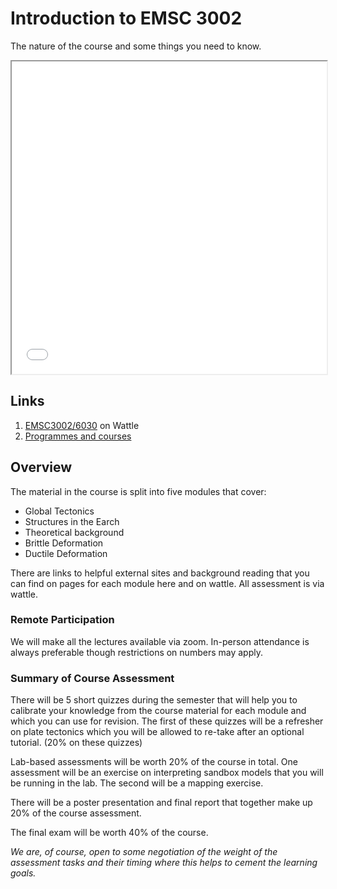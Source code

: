 # Introduction to EMSC 3002

The nature of the course and some things you need to know.

<iframe src="../slideshows/Lecture-1-Introduction.reveal.html" title="Slideshow" width=100%, height=500, allowfullscreen></iframe>

## Links

  1. [EMSC3002/6030](https://wattlecourses.anu.edu.au/course/view.php?id=34828) on Wattle
  1. [Programmes and courses](https://programsandcourses.anu.edu.au/2021/course/EMSC3002)

## Overview 

The material in the course is split into five modules that cover:

  - Global Tectonics
  - Structures in the Earch
  - Theoretical background
  - Brittle Deformation
  - Ductile Deformation

There are links to helpful external sites and background reading that you can find on pages for each module here and on wattle. All assessment is via wattle.

### Remote Participation

  We will make all the lectures available via zoom. In-person attendance is always preferable though restrictions on numbers may apply.

### Summary of Course Assessment

There will be 5 short quizzes during the semester that will help you to calibrate your knowledge from the course material for each module and which you can use for revision. The first of these quizzes will be a refresher on plate tectonics which you will be allowed to re-take after an optional tutorial. (20% on these quizzes)

Lab-based assessments will be worth 20% of the course in total. One assessment will be an exercise on interpreting sandbox models that you will be running in the lab. The second will be a mapping exercise.

There will be a poster presentation and final report that together make up 20% of the course assessment.

The final exam will be worth 40% of the course.

*We are, of course, open to some negotiation of the weight of the assessment tasks and their timing where this helps to cement the learning goals.*